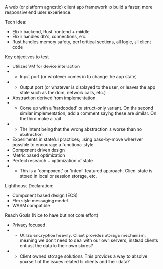 A web (or platform agnostic) client app framework to build a faster, more responsive end user experience.

Tech idea:
* Elixir backend, Rust frontend + middle
* Elixir handles db's, connections, etc.
* Rust handles memory safety, perf critical sections, all logic, all client code

Key objectives to test
* Utilizes VM for device interaction
* * Input port (or whatever comes in to change the app state)
* * Output port (or whatever is displayed to the user, or leaves the app state such as the dom, network calls, etc.)
* Abstraction derived from implementation. 
* * Come up with a 'hardcoded' or struct-only variant. On the second similar implementation, add a comment saying these are similar. On the third make a trait. 
* * The intent being that the wrong abstraction is worse than no abstraction
* Experiments in stateful practices; using pass-by-move wherever possible to encourage a functional style
* Component driven design
* Metric based optimization
* Perfect research + optimization of state
* * This is a 'component' or 'intent' featured approach. Client state is stored in local or session storage, etc. 

Lighthouse Declaration:
* Component based design (ECS)
* Elm style messaging model
* WASM compatible




Reach Goals (Nice to have but not core effort)
* Privacy focused
* * Utilize encryption heavily. Client provides storage mechanism, meaning we don't need to deal with our own servers, instead clients entrust the data to their own stores?
* * Client owned storage solutions. This provides a way to absolve yourself of the issues related to clients and their data?

